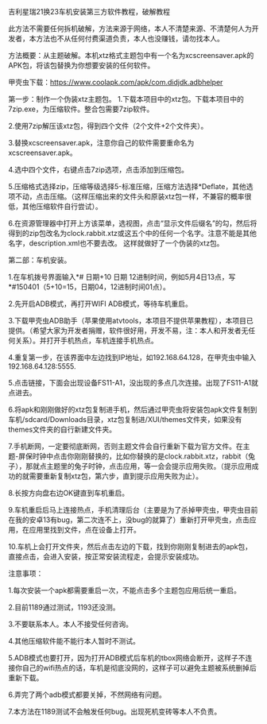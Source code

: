 吉利星瑞21换23车机安装第三方软件教程，破解教程

此方法不需要任何拆机破解，方法来源于网络，本人不清楚来源、不清楚何人为开发者，本方法也不从任何付费渠道负责，本人也没赚钱，请勿找本人。

方法概要：从主题破解。本机xtz格式主题包中有一个名为xcscreensaver.apk的APK包，将该包替换为你想要安装的任何软件。

甲壳虫下载：https://www.coolapk.com/apk/com.didjdk.adbhelper

第一步：制作一个伪装xtz主题包。
1.下载本项目中的xtz包。下载本项目中的7zip.exe，为压缩软件。整合包需要7zip软件。

2.使用7zip解压该xtz包，得到四个文件（2个文件+2个文件夹）。

3.替换xcscreensaver.apk，注意你自己的软件需要重命名为xcscreensaver.apk。

4.选中四个文件，右键点击7zip选项，点击添加到压缩包。

5.压缩格式选择zip，压缩等级选择5-标准压缩，压缩方法选择*Deflate，其他选项不动，点击压缩。（这样压缩出来的文件头和原装xtz包一样，不兼容的概率很低，其他压缩软件自行尝试）。

6.在资源管理器中打开上方该菜单，选视图，点击“显示文件后缀名”的勾，然后将得到的zip包改名为clock.rabbit.xtz或这五个中的任何一个名字。注意不能是其他名字，description.xml也不要去改。
这样就做好了一个伪装的xtz包。


第二部：车机安装。

1.在车机拨号界面输入*# 日期+10 日期 12进制时间，例如5月4日13点，写*#150401（5+10=15，日期04，12进制时间01点）。

2.先开启ADB模式，再打开WIFI ADB模式，等待车机重启。

3.下载甲壳虫ADB助手（苹果使用atvtools，本项目不提供苹果教程），本项目已提供。（希望大家为开发者捐赠，软件很好用，开发不易，注：本人和开发者无任何关系）。并打开手机热点，车机连接手机热点。

4.重复第一步，在该界面中左边找到IP地址，如192.168.64.128，在甲壳虫中输入192.168.64.128:5555.

5.点击链接，下面会出现设备FS11-A1，没出现的多点几次连接。出现了FS11-A1就点进去。

6.将apk和刚刚做好的xtz包复制进手机，然后通过甲壳虫将安装包apk文件复制到车机/sdcard/Downloads目录，xtz包复制进/XUI/themes文件夹，如果没有themes文件夹的自行新建文件夹。

7.手机断网，一定要彻底断网，否则主题文件会自行重新下载为官方文件。在主题-屏保时钟中点击你刚刚替换的，比如你替换的是clock.rabbit.xtz，rabbit（兔子），那就点主题里的兔子时钟，点击应用，等一会会提示应用失败。（提示应用成功的就需要重新复制xtz包，第六步，直到提示应用失败为止）。

8.长按方向盘右边OK键直到车机重启。

9.车机重启后马上连接热点，手机清理后台（主要是为了杀掉甲壳虫，甲壳虫目前在我的安卓13有bug，第二次连不上，没bug的就算了）重新打开甲壳虫，点击应用，在应用里找到文件，点在设备上打开。

10.车机上会打开文件夹，然后点击左边的下载，找到你刚刚复制进去的apk包，直接点击，会进入安装，按正常安装流程走，会提示安装成功。

注意事项：

1.每次安装一个apk都需要重启一次，不能点击多个主题包应用后统一重启。

2.目前1189通过测试，1193还没测。

3.不要联系本人。本人不接受任何咨询。

4.其他压缩软件能不能行本人暂时不测试。

5.ADB模式也要打开，因为打开ADB模式后车机的tbox网络会断开，这样子不连接你自己的wifi热点的话，车机是彻底没网的，这样子可以避免主题被系统删掉后重新下载。

6.弄完了两个adb模式都要关掉，不然网络有问题。

7.本方法在1189测试不会触发任何bug。出现死机变砖等本人不负责。
